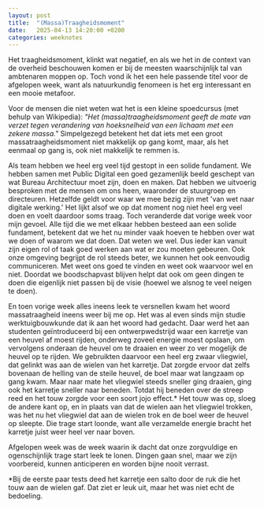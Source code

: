 ```yaml
---
layout: post
title:  "(Massa)Traagheidsmoment"
date:   2025-04-13 14:20:00 +0200
categories: weeknotes
---
```


Het traagheidsmoment, klinkt wat negatief, en als we het in de context van de overheid beschouwen komen er bij de meesten waarschijnlijk tal van ambtenaren moppen op. Toch vond ik het een hele passende titel voor de afgelopen week, want als natuurkundig fenomeen is het erg interessant en een mooie metafoor. 

Voor de mensen die niet weten wat het is een kleine spoedcursus (met behulp van Wikipedia): _"Het (massa)traagheidsmoment geeft de mate van verzet tegen verandering van hoeksnelheid van een lichaam met een zekere massa."_
Simpelgezegd betekent het dat iets met een groot massatraagheidsmoment niet makkelijk op gang komt, maar, als het eenmaal op gang is, ook niet makkelijk te remmen is.

Als team hebben we heel erg veel tijd gestopt in een solide fundament. We hebben samen met Public Digital een goed gezamenlijk beeld geschept van wat Bureau Architectuur moet zijn, doen en maken. Dat hebben we uitvoerig besproken met de mensen om ons heen, waaronder de stuurgroep en directeuren. Hetzelfde geldt voor waar we mee bezig zijn met 'van wet naar digitale werking.' Het lijkt alsof we op dat moment nog niet heel erg veel doen en voelt daardoor soms traag. Toch veranderde dat vorige week voor mijn gevoel. Alle tijd die we met elkaar hebben besteed aan een solide fundament, betekent dat we het nu minder vaak hoeven te hebben over wat we doen of waarom we dat doen. Dat weten we wel. Dus ieder kan vanuit zijn eigen rol of taak goed werken aan wat er zou moeten gebeuren. Ook onze omgeving begrijpt de rol steeds beter, we kunnen het ook eenvoudig communiceren. Met weet ons goed te vinden en weet ook waarvoor wel en niet. Doordat we boodschapvast blijven helpt dat ook om geen dingen te doen die eigenlijk niet passen bij de visie (hoewel we alsnog te veel neigen te doen).

En toen vorige week alles ineens leek te versnellen kwam het woord massatraagheid ineens weer bij me op. Het was al even sinds mijn studie werktuigbouwkunde dat ik aan het woord had gedacht. Daar werd het aan studenten geïntroduceerd bij een ontwerpwedstrijd waar een karretje van een heuvel af moest rijden, onderweg zoveel energie moest opslaan, om vervolgens onderaan de heuvel om te draaien en weer zo ver mogelijk de heuvel op te rijden. We gebruikten daarvoor een heel erg zwaar vliegwiel, dat gelinkt was aan de wielen van het karretje. Dat zorgde ervoor dat zelfs bovenaan de helling van de steile heuvel, de boel maar wat langzaam op gang kwam. Maar naar mate het vliegwiel steeds sneller ging draaien, ging ook het karretje sneller naar beneden. Totdat hij beneden over de streep reed en het touw zorgde voor een soort jojo effect.* Het touw was op, sloeg de andere kant op, en in plaats van dat de wielen aan het vliegwiel trokken, was het nu het vliegwiel dat aan de wielen trok en de boel weer de heuvel op sleepte. Die trage start loonde, want alle verzamelde energie bracht het karretje juist weer heel ver naar boven.

Afgelopen week was de week waarin ik dacht dat onze zorgvuldige en ogenschijnlijk trage start leek te lonen. Dingen gaan snel, maar we zijn voorbereid, kunnen anticiperen en worden bijne nooit verrast.

*Bij de eerste paar tests deed het karretje een salto door de ruk die het touw aan de wielen gaf. Dat ziet er leuk uit, maar het was niet echt de bedoeling.
